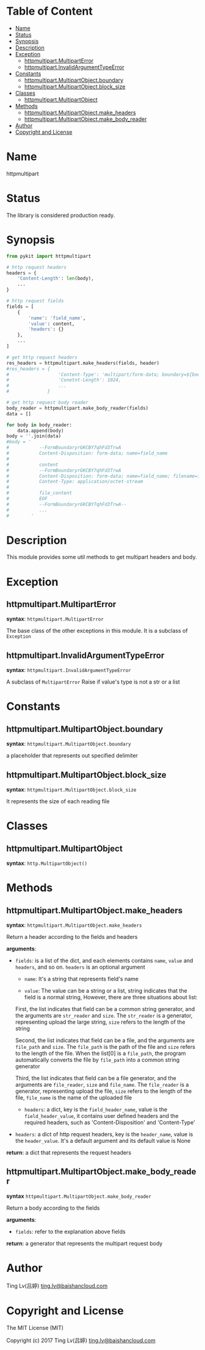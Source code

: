 <!-- START doctoc generated TOC please keep comment here to allow auto update -->
<!-- DON'T EDIT THIS SECTION, INSTEAD RE-RUN doctoc TO UPDATE -->
#   Table of Content

- [Name](#name)
- [Status](#status)
- [Synopsis](#synopsis)
- [Description](#description)
- [Exception](#exception)
  - [httpmultipart.MultipartError](#httpmultipartmultiparterror)
  - [httpmultipart.InvalidArgumentTypeError](#httpmultipartinvalidargumenttypeerror)
- [Constants](#constants)
  - [httpmultipart.MultipartObject.boundary](#httpmultipartmultipartobjectboundary)
  - [httpmultipart.MultipartObject.block_size](#httpmultipartmultipartobjectblock_size)
- [Classes](#classes)
  - [httpmultipart.MultipartObject](httpmultipartmultipartobject)
- [Methods](#methods)
  - [httpmultipart.MultipartObject.make_headers](#httpmultipartmultipartobjectmake_headers)
  - [httpmultipart.MultipartObject.make_body_reader](#httpmultipartmultipartobjectmake_body_reader)
- [Author](#author)
- [Copyright and License](#copyright-and-license)

<!-- END doctoc generated TOC please keep comment here to allow auto update -->

#   Name

httpmultipart

#   Status

The library is considered production ready.

#   Synopsis

```python
from pykit import httpmultipart

# http request headers
headers = {
    'Content-Length': len(body),
    ...
}

# http request fields
fields = [
    {
        'name': 'field_name',
        'value': content,
        'headers': {}
    },
    ...
]

# get http request headers
res_headers = httpmultipart.make_headers(fields, header)
#res_headers = {
#                  'Content-Type': 'multipart/form-data; boundary=${bound}',
#                  'Conetnt-Length': 1024,
#                  ...
#              }

# get http request body reader
body_reader = httpmultipart.make_body_reader(fields)
data = []

for body in body_reader:
    data.append(body)
body = ''.join(data)
#body = '
#           --FormBoundaryrGKCBY7qhFd3TrwA
#           Content-Disposition: form-data; name=field_name
#
#           content
#           --FormBoundaryrGKCBY7qhFd3TrwA
#           Content-Disposition: form-data; name=field_name; filename=file_name
#           Content-Type: application/octet-stream
#
#           file_content
#           EOF
#           --FormBoundaryrGKCBY7qhFd3TrwA--
#           ...
#        '
```

#   Description

This module provides some util methods to get multipart headers and body.

#   Exception

##  httpmultipart.MultipartError

**syntax**:
`httpmultipart.MultipartError`

The base class of the other exceptions in this module.
It is a subclass of `Exception`

##  httpmultipart.InvalidArgumentTypeError

**syntax**:
`httpmultipart.InvalidArgumentTypeError`

A subclass of `MultipartError`
Raise if value's type is not a str or a list

#   Constants

##  httpmultipart.MultipartObject.boundary

**syntax**:
`httpmultipart.MultipartObject.boundary`

a placeholder that represents out specified delimiter

##  httpmultipart.MultipartObject.block_size

**syntax**:
`httpmultipart.MultipartObject.block_size`

It represents the size of each reading file

#   Classes

##  httpmultipart.MultipartObject

**syntax**:
`http.MultipartObject()`

#   Methods

##  httpmultipart.MultipartObject.make_headers

**syntax**:
`httpmultipart.MultipartObject.make_headers`

Return a header according to the fields and headers

**arguments**:

-   `fields`:
    is a list of the dict, and each elements contains `name`, `value` and `headers`,
    and so on. `headers` is an optional argument

    -   `name`:
    It's a string that represents field's name

    -   `value`:
    The value can be a string or a list, string indicates that the field is a normal
    string, However, there are three situations about list:

    First, the list indicates that field can be a common string generator, and the
    arguments are `str_reader` and `size`. The `str_reader` is a generator,
    representing upload the large string, `size` refers to the length of the
    string

    Second, the list indicates that field can be a file, and the arguments are
    `file_path` and `size`. The `file_path` is the path of the file and `size`
    refers to the length of the file. When the list[0] is a `file_path`, the
    program automatically converts the file by `file_path` into a common string
    generator

    Third, the list indicates that field can be a file generator, and the arguments
    are `file_reader`, `size` and `file_name`. The `file_reader` is a generator,
    representing upload the file, `size` refers to the length of the file, `file_name`
    is the name of the uploaded file

    -   `headers`:
    a dict, key is the `field_header_name`, value is the `field_header_value`,
    it contains user defined headers and the required headers, such as
    'Content-Disposition' and 'Content-Type'

-   `headers`:
    a dict of http request headers, key is the `header_name`, value is the
    `header_value`.  It's a default argument and its default value is None

**return**:
a dict that represents the request headers

##  httpmultipart.MultipartObject.make_body_reader

**syntax**
`httpmultipart.MultipartObject.make_body_reader`

Return a body according to the fields

**arguments**:

-  `fields`:
    refer to the explanation above fields

**return**:
a generator that represents the multipart request body

#   Author

Ting Lv(吕婷) <ting.lv@baishancloud.com>

#   Copyright and License

The MIT License (MIT)

Copyright (c) 2017 Ting Lv(吕婷) <ting.lv@baishancloud.com>

